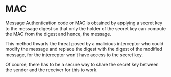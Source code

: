 # MAC

Message Authentication code or MAC is obtained by applying a secret key to the message digest so that only the holder of the secret key can compute the MAC from the digest and hence, the message. 

This method thwarts the threat posed by a malicious interceptor who could modify the message and replace the digest with the digest of the modified message, for the interceptor won’t have access to the secret key. 

Of course, there has to be a secure way to share the secret key between the sender and the receiver for this to work.

